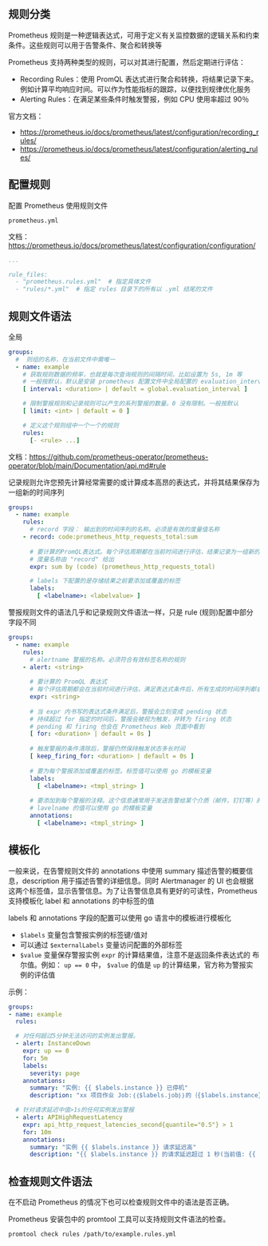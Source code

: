 ## 规则分类

Prometheus 规则是一种逻辑表达式，可用于定义有关监控数据的逻辑关系和约束条件。这些规则可以用于告警条件、聚合和转换等

Prometheus 支持两种类型的规则，可以对其进行配置，然后定期进行评估：

- Recording Rules：使用 PromQL 表达式进行聚合和转换，将结果记录下来。例如计算平均响应时间。可以作为性能指标的跟踪，以便找到规律优化服务
- Alerting Rules：在满足某些条件时触发警报，例如 CPU 使用率超过 90％

官方文档：

- <https://prometheus.io/docs/prometheus/latest/configuration/recording_rules/>
- <https://prometheus.io/docs/prometheus/latest/configuration/alerting_rules/>

## 配置规则

配置 Prometheus 使用规则文件

`prometheus.yml`

文档：<https://prometheus.io/docs/prometheus/latest/configuration/configuration/>

```yaml
...

rule_files:
  - "prometheus.rules.yml"  # 指定具体文件
  - "rules/*.yml"  # 指定 rules 目录下的所有以 .yml 结尾的文件

```

## 规则文件语法

全局

```yaml
groups:
  #  则组的名称，在当前文件中需唯一
  - name: example
    # 获取规则数据的频率，也就是每次查询规则的间隔时间，比如设置为 5s, 1m 等
    # 一般按默认，默认是安装 prometheus 配置文件中全局配置的 evaluation_interval 值
    [ interval: <duration> | default = global.evaluation_interval ]

    # 限制警报规则和记录规则可以产生的系列警报的数量。0 没有限制。一般按默认
    [ limit: <int> | default = 0 ]

    # 定义这个规则组中一个一个的规则
    rules:
      [- <rule> ...]

```

文档：<https://github.com/prometheus-operator/prometheus-operator/blob/main/Documentation/api.md#rule>

记录规则允许您预先计算经常需要的或计算成本高昂的表达式，并将其结果保存为一组新的时间序列

```yaml
groups:
  - name: example
    rules:
      # record 字段： 输出到的时间序列的名称。必须是有效的度量值名称
    - record: code:prometheus_http_requests_total:sum
    
      # 要计算的PromQL表达式。每个评估周期都在当前时间进行评估，结果记录为一组新的时间序列
      # 度量名称由 "record" 给出
      expr: sum by (code) (prometheus_http_requests_total)

      # labels 下配置的是存储结果之前要添加或覆盖的标签
      labels:
        [ <labelname>: <labelvalue> ]

```

警报规则文件的语法几乎和记录规则文件语法一样，只是 rule (规则)配置中部分字段不同

```yaml
groups:
  - name: example
    rules:
      # alertname 警报的名称。必须符合有效标签名称的规则
	- alert: <string>
	
	  # 要计算的 PromQL 表达式
	  # 每个评估周期都会在当前时间进行评估，满足表达式条件后，所有生成的时间序列都会变为 pending 挂起/ firing alerts 触发警报
	  expr: <string>
	
	  # 当 expr 内书写的表达式条件满足后，警报会立刻变成 pending 状态
	  # 持续超过 for 指定的时间后，警报会被视为触发，并转为 firing 状态
	  # pending 和 firing 也会在 Prometheus Web 页面中看到
	  [ for: <duration> | default = 0s ]
	
	  # 触发警报的条件清除后，警报仍然保持触发状态多长时间
	  [ keep_firing_for: <duration> | default = 0s ]
	
	  # 要为每个警报添加或覆盖的标签。标签值可以使用 go 的模板变量
	  labels:
	    [ <labelname>: <tmpl_string> ]
	
	  # 要添加到每个警报的注释。这个信息通常用于发送告警给某个介质（邮件，钉钉等）的内容中
	  # lavelname 的值可以使用 go 的模板变量
	  annotations:
	    [ <labelname>: <tmpl_string> ]

```

## 模板化

一般来说，在告警规则文件的 annotations 中使用 summary 描述告警的概要信息，description 用于描述告警的详细信息。同时 Alertmanager 的 UI 也会根据这两个标签值，显示告警信息。为了让告警信息具有更好的可读性，Prometheus 支持模板化 label 和 annotations 的中标签的值

labels 和 annotations 字段的配置可以使用 go 语言中的模板进行模板化

- `$labels` 变量包含警报实例的标签键/值对
- 可以通过 `$externalLabels` 变量访问配置的外部标签
- `$value` 变量保存警报实例 `expr` 的计算结果值，注意不是返回条件表达式的 布尔值。例如： `up == 0` 中， `$value` 的值是 `up` 的计算结果，官方称为警报实例的评估值

示例：

```yaml
groups:
- name: example
  rules:

  # 对任何超过5分钟无法访问的实例发出警报。
  - alert: InstanceDown
    expr: up == 0
    for: 5m
    labels:
      severity: page
    annotations:
      summary: "实例: {{ $labels.instance }} 已停机"
      description: "xx 项目作业 Job:｛｛$labels.job｝｝的｛{$labels.instance}｝已停机超过5分钟。"

  # 针对请求延迟中值>1s的任何实例发出警报
  - alert: APIHighRequestLatency
    expr: api_http_request_latencies_second{quantile="0.5"} > 1
    for: 10m
    annotations:
      summary: "实例 {{ $labels.instance }} 请求延迟高"
      description: "{{ $labels.instance }} 的请求延迟超过 1 秒(当前值: {{ $value }}s)"

```

## 检查规则文件语法

在不启动 Prometheus 的情况下也可以检查规则文件中的语法是否正确。

Prometheus 安装包中的 promtool 工具可以支持规则文件语法的检查。

```bash
promtool check rules /path/to/example.rules.yml
```

